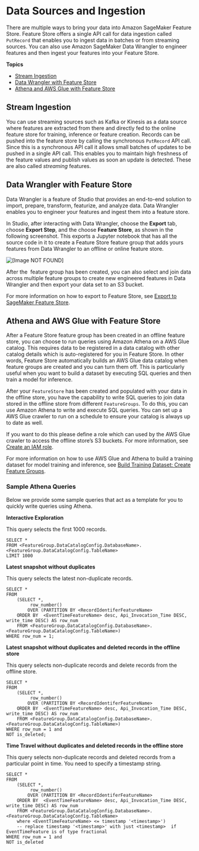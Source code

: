 # Data Sources and Ingestion<a name="feature-store-ingest-data"></a>

 There are multiple ways to bring your data into Amazon SageMaker Feature Store\. Feature Store offers a single API call for data ingestion called `PutRecord` that enables you to ingest data in batches or from streaming sources\. You can also use Amazon SageMaker Data Wrangler to engineer features and then ingest your features into your Feature Store\.

**Topics**
+ [Stream Ingestion](#feature-store-ingest-data-stream)
+ [Data Wrangler with Feature Store](#feature-store-data-wrangler-integration)
+ [Athena and AWS Glue with Feature Store](#feature-store-athena-glue-integration)

## Stream Ingestion<a name="feature-store-ingest-data-stream"></a>

 You can use streaming sources such as Kafka or Kinesis as a data source where features are extracted from there and directly fed to the online feature store for training, inference or feature creation\. Records can be pushed into the feature store by calling the synchronous `PutRecord` API call\. Since this is a synchronous API call it allows small batches of updates to be pushed in a single API call\. This enables you to maintain high freshness of the feature values and publish values as soon an update is detected\. These are also called *streaming* features\. 

## Data Wrangler with Feature Store<a name="feature-store-data-wrangler-integration"></a>

Data Wrangler is a feature of Studio that provides an end\-to\-end solution to import, prepare, transform, featurize, and analyze data\. Data Wrangler enables you to engineer your features and ingest them into a feature store\.  

 In Studio, after interacting with Data Wrangler, choose the **Export** tab, choose **Export Step**, and the choose **Feature Store**, as shown in the following screenshot\. This exports a Jupyter notebook that has all the source code in it to create a Feature Store feature group that adds yours features from Data Wrangler to an offline or online feature store\. 

 ![\[Image NOT FOUND\]](http://docs.aws.amazon.com/sagemaker/latest/dg/images/feature-store-data-sources-and-ingestion.png) 

 After the  feature group has been created, you can also select and join data across multiple feature groups to create new engineered features in Data Wrangler and then export your data set to an S3 bucket\.  

 For more information on how to export to Feature Store, see [Export to SageMaker Feature Store](https://docs.aws.amazon.com/sagemaker/latest/dg/data-wrangler-data-export.html#data-wrangler-data-export-feature-store)\. 

## Athena and AWS Glue with Feature Store<a name="feature-store-athena-glue-integration"></a>

 After a Feature Store feature group has been created in an offline feature store, you can choose to run queries using Amazon Athena on a AWS Glue catalog\. This requires data to be registered in a data catalog with other catalog details which is auto\-registered for you in Feature Store\. In other words, Feature Store automatically builds an AWS Glue data catalog when feature groups are created and you can turn them off\. This is particularly useful when you want to build a dataset by executing SQL queries and then train a model for inference\.  

 After your `FeatureStore` has been created and populated with your data in the offline store, you have the capability to write SQL queries to join data stored in the offline store from different `FeatureGroups`\. To do this, you can use Amazon Athena to write and execute SQL queries\. You can set up a AWS Glue crawler to run on a schedule to ensure your catalog is always up to date as well\.  

 If you want to do this please define a role which can used by the AWS Glue crawler to access the offline store’s S3 buckets\. For more information, see [Create an IAM role](https://docs.aws.amazon.com/glue/latest/dg/create-an-iam-role.html)\.  

 For more information on how to use AWS Glue and Athena to build a training dataset for model training and inference, see [Build Training Dataset: Create Feature Groups](https://docs.aws.amazon.com/sagemaker/latest/dg/feature-store-create-feature-group.html)\. 

### Sample Athena Queries<a name="feature-store-athena-sample-queries"></a>

 Below we provide some sample queries that act as a template for you to quickly write queries using Athena\.  

 **Interactive Exploration** 

 This query selects the first 1000 records\.  

```
SELECT *
FROM <FeatureGroup.DataCatalogConfig.DatabaseName>.<FeatureGroup.DataCatalogConfig.TableName>
LIMIT 1000
```

 **Latest snapshot without duplicates** 

 This query selects the latest non\-duplicate records\. 

```
SELECT *
FROM
    (SELECT *,
         row_number()
        OVER (PARTITION BY <RecordIdentiferFeatureName>
    ORDER BY  <EventTimeFeatureName> desc, Api_Invocation_Time DESC, write_time DESC) AS row_num
    FROM <FeatureGroup.DataCatalogConfig.DatabaseName>.<FeatureGroup.DataCatalogConfig.TableName>)
WHERE row_num = 1;
```

 **Latest snapshot without duplicates and deleted records in the offline store** 

 This query selects non\-duplicate records and delete records from the offline store\.  

```
SELECT *
FROM
    (SELECT *,
         row_number()
        OVER (PARTITION BY <RecordIdentiferFeatureName>
    ORDER BY  <EventTimeFeatureName> desc, Api_Invocation_Time DESC, write_time DESC) AS row_num
    FROM <FeatureGroup.DataCatalogConfig.DatabaseName>.<FeatureGroup.DataCatalogConfig.TableName>)
WHERE row_num = 1 and 
NOT is_deleted;
```

 **Time Travel without duplicates and deleted records in the offline store** 

 This query selects non\-duplicate records and deleted records from a particular point in time\. You need to specify a timestamp string\. 

```
SELECT *
FROM
    (SELECT *,
         row_number()
        OVER (PARTITION BY <RecordIdentiferFeatureName>
    ORDER BY  <EventTimeFeatureName> desc, Api_Invocation_Time DESC, write_time DESC) AS row_num
    FROM <FeatureGroup.DataCatalogConfig.DatabaseName>.<FeatureGroup.DataCatalogConfig.TableName>
    where <EventTimeFeatureName> <= timestamp '<timestamp>')
    -- replace timestamp '<timestamp>' with just <timestamp>  if EventTimeFeature is of type fractional
WHERE row_num = 1 and
NOT is_deleted
```